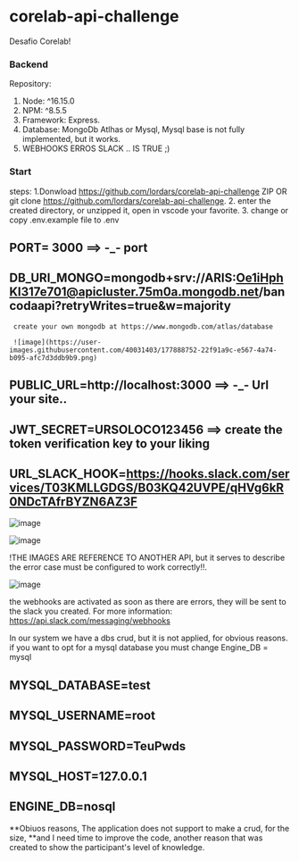 # corelab-api-challenge
Desafio Corelab!


### Backend
Repository: 
1. Node: ^16.15.0
2. NPM: ^8.5.5
3. Framework: Express.
4. Database: MongoDb Atlhas or Mysql, Mysql base is not fully implemented, but it works.
5. WEBHOOKS ERROS SLACK .. IS TRUE ;)

### Start
  steps:
  1.Donwload https://github.com/lordars/corelab-api-challenge ZIP OR git clone https://github.com/lordars/corelab-api-challenge.
  2. enter the created directory, or unzipped it, open in vscode your favorite.
  3. change or copy .env.example file to .env
  
  ## PORT= 3000  ==> -_- port
  ## DB_URI_MONGO=mongodb+srv://ARIS:Oe1iHphKI317e701@apicluster.75m0a.mongodb.net/bancodaapi?retryWrites=true&w=majority
  
     create your own mongodb at https://www.mongodb.com/atlas/database
     
     ![image](https://user-images.githubusercontent.com/40031403/177888752-22f91a9c-e567-4a74-b095-afc7d3ddb9b9.png)

  
  ## PUBLIC_URL=http://localhost:3000   ==> -_- Url your site..
  ## JWT_SECRET=URSOLOCO123456 ==> create the token verification key to your liking
  
  
  ## URL_SLACK_HOOK=https://hooks.slack.com/services/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 
  
  ![image](https://user-images.githubusercontent.com/40031403/177889350-2ccb29e3-9a1e-42c7-93fc-a273578312c6.png)
  
  ![image](https://user-images.githubusercontent.com/40031403/177889512-3335d0db-a9eb-447f-b7cc-fed508d168d4.png)
  
  !THE IMAGES ARE REFERENCE TO ANOTHER API, but it serves to describe the error case must be configured to work correctly!!.
  
  ![image](https://user-images.githubusercontent.com/40031403/177890325-6bccad70-5b50-449d-961b-6d109dfdb530.png)
   
   the webhooks are activated as soon as there are errors, they will be sent to the slack you created. For more information:
   https://api.slack.com/messaging/webhooks
  
  In our system we have a dbs crud, but it is not applied, for obvious reasons.
if you want to opt for a mysql database you must change Engine_DB = mysql

  ##  MYSQL_DATABASE=test
  ##  MYSQL_USERNAME=root
  ##  MYSQL_PASSWORD=TeuPwds
  ##   MYSQL_HOST=127.0.0.1
  ##   ENGINE_DB=nosql  

  **Obiuos reasons, The application does not support to make a crud, for the size,
  **and I need time to improve the code, another reason that was created to show the participant's level of knowledge.
